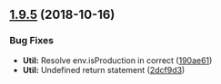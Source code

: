 ## [1.9.5](https://github.com/alibaba-fusion/next/compare/1.9.4...1.9.5) (2018-10-16)


### Bug Fixes

* **Util:** Resolve env.isProduction in correct ([190ae61](https://github.com/alibaba-fusion/next/commit/190ae61))
* **Util:** Undefined return statement ([2dcf9d3](https://github.com/alibaba-fusion/next/commit/2dcf9d3))


